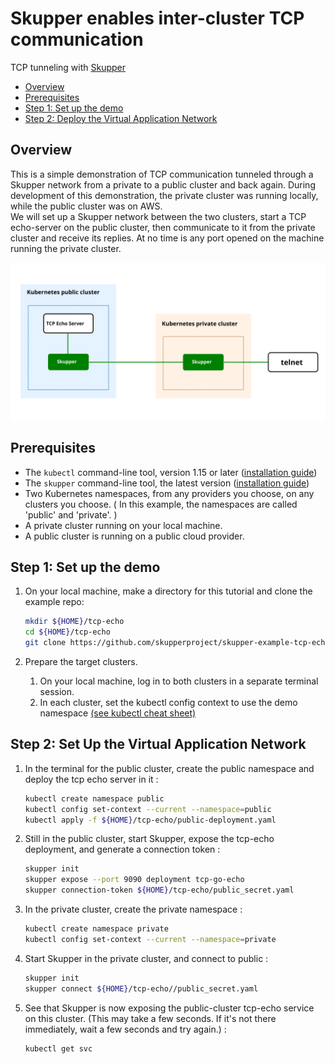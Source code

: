 # Skupper enables inter-cluster TCP communication



TCP tunneling with [Skupper](https://skupper.io/)

* [Overview](#overview)
* [Prerequisites](#prerequisites)
* [Step 1: Set up the demo](#step-1-set-up-the-demo)
* [Step 2: Deploy the Virtual Application Network](#step-2-set-up-the-virtual-application-network)



## Overview

This is a simple demonstration of TCP communication tunneled through a Skupper network from a private to a public cluster and back again. During development of this demonstration, the private cluster was running locally, while the public cluster was on AWS.
<br/>
We will set up a Skupper network between the two clusters, start a TCP echo-server on the public cluster, then communicate to it from the private cluster and receive its replies. At no time is any port opened on the machine running the private cluster.
<br/>


<img src="images/entities.svg" width="800"/>

## Prerequisites

* The `kubectl` command-line tool, version 1.15 or later ([installation guide](https://kubernetes.io/docs/tasks/tools/install-kubectl/))
* The `skupper` command-line tool, the latest version ([installation guide](https://skupper.io/start/index.html#step-1-install-the-skupper-command-line-tool-in-your-environment))
* Two Kubernetes namespaces, from any providers you choose, on any clusters you choose. ( In this example, the namespaces are called 'public' and 'private'. )
* A private cluster running on your local machine.
* A public cluster is running on a public cloud provider.


## Step 1: Set up the demo

1. On your local machine, make a directory for this tutorial and clone the example repo:

   ```bash
   mkdir ${HOME}/tcp-echo
   cd ${HOME}/tcp-echo
   git clone https://github.com/skupperproject/skupper-example-tcp-echo

   ```

2. Prepare the target clusters.

   1. On your local machine, log in to both clusters in a separate terminal session.
   2. In each cluster, set the kubectl config context to use the demo namespace [(see kubectl cheat sheet)](https://kubernetes.io/docs/reference/kubectl/cheatsheet/)





## Step 2: Set Up the Virtual Application Network


1. In the terminal for the public cluster, create the public namespace and deploy the tcp echo server in it :

   ```bash
   kubectl create namespace public
   kubectl config set-context --current --namespace=public
   kubectl apply -f ${HOME}/tcp-echo/public-deployment.yaml
   ```

2. Still in the public cluster, start Skupper, expose the tcp-echo deployment, and generate a connection token :

   ```bash
   skupper init
   skupper expose --port 9090 deployment tcp-go-echo
   skupper connection-token ${HOME}/tcp-echo/public_secret.yaml
   ```

3. In the private cluster, create the private namespace : 

   ```bash
   kubectl create namespace private
   kubectl config set-context --current --namespace=private
   ```

4. Start Skupper in the private cluster, and connect to public :

   ```bash
   skupper init
   skupper connect ${HOME}/tcp-echo//public_secret.yaml
   ```

5. See that Skupper is now exposing the public-cluster tcp-echo service on this cluster. (This may take a few seconds. If it's not there immediately, wait a few seconds and try again.) :

   ```bash
   kubectl get svc
   ```
